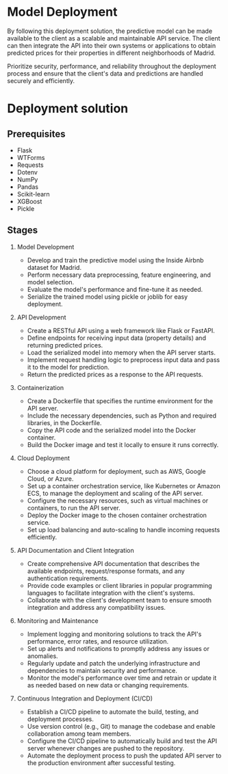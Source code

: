 # Model Deployment

By following this deployment solution, the predictive model can be made available to the client 
as a scalable and maintainable API service. The client can then integrate the API into their own systems 
or applications to obtain predicted prices for their properties in different neighborhoods of Madrid.
   
Prioritize security, performance, and reliability throughout the deployment process 
and ensure that the client's data and predictions are handled securely and efficiently.

# Deployment solution

## Prerequisites

* Flask
* WTForms
* Requests
* Dotenv
* NumPy
* Pandas
* Scikit-learn
* XGBoost
* Pickle

## Stages

1. Model Development
   - Develop and train the predictive model using the Inside Airbnb dataset for Madrid.
   - Perform necessary data preprocessing, feature engineering, and model selection.
   - Evaluate the model's performance and fine-tune it as needed.
   - Serialize the trained model using pickle or joblib for easy deployment.

2. API Development
   - Create a RESTful API using a web framework like Flask or FastAPI.
   - Define endpoints for receiving input data (property details) and returning predicted prices.
   - Load the serialized model into memory when the API server starts.
   - Implement request handling logic to preprocess input data and pass it to the model for prediction.
   - Return the predicted prices as a response to the API requests.

3. Containerization
   - Create a Dockerfile that specifies the runtime environment for the API server.
   - Include the necessary dependencies, such as Python and required libraries, in the Dockerfile.
   - Copy the API code and the serialized model into the Docker container.
   - Build the Docker image and test it locally to ensure it runs correctly.

4. Cloud Deployment
   - Choose a cloud platform for deployment, such as AWS, Google Cloud, or Azure.
   - Set up a container orchestration service, like Kubernetes or Amazon ECS, to manage the deployment and scaling of the API server.
   - Configure the necessary resources, such as virtual machines or containers, to run the API server.
   - Deploy the Docker image to the chosen container orchestration service.
   - Set up load balancing and auto-scaling to handle incoming requests efficiently.

5. API Documentation and Client Integration
   - Create comprehensive API documentation that describes the available endpoints, request/response formats, and any authentication requirements.
   - Provide code examples or client libraries in popular programming languages to facilitate integration with the client's systems.
   - Collaborate with the client's development team to ensure smooth integration and address any compatibility issues.

6. Monitoring and Maintenance
   - Implement logging and monitoring solutions to track the API's performance, error rates, and resource utilization.
   - Set up alerts and notifications to promptly address any issues or anomalies.
   - Regularly update and patch the underlying infrastructure and dependencies to maintain security and performance.
   - Monitor the model's performance over time and retrain or update it as needed based on new data or changing requirements.

7. Continuous Integration and Deployment (CI/CD)
   - Establish a CI/CD pipeline to automate the build, testing, and deployment processes.
   - Use version control (e.g., Git) to manage the codebase and enable collaboration among team members.
   - Configure the CI/CD pipeline to automatically build and test the API server whenever changes are pushed to the repository.
   - Automate the deployment process to push the updated API server to the production environment after successful testing.
